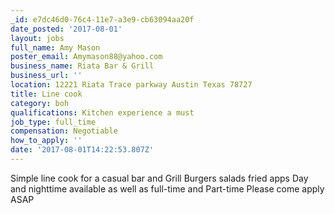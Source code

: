```yaml
---
_id: e7dc46d0-76c4-11e7-a3e9-cb63094aa20f
date_posted: '2017-08-01'
layout: jobs
full_name: Amy Mason
poster_email: Amymason88@yahoo.com
business_name: Riata Bar & Grill
business_url: ''
location: 12221 Riata Trace parkway Austin Texas 78727
title: Line cook
category: boh
qualifications: Kitchen experience a must
job_type: full_time
compensation: Negotiable
how_to_apply: ''
date: '2017-08-01T14:22:53.807Z'
---
```

Simple line cook for a casual bar and Grill
Burgers salads fried apps 
Day and nighttime available as well as full-time and Part-time 
Please come apply ASAP
